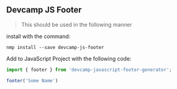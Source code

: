 ## Devcamp JS Footer

> This should be used in the following manner

install with the command:

```
nmp install --save devcamp-js-footer
```

Add to JavaScript Project with the following code:

```javascript
import { footer } from 'devcamp-javascript-footer-generator';

footer('Some Name')
```